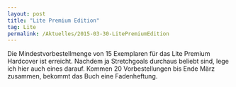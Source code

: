 ```yaml
---
layout: post
title: "Lite Premium Edition"
tag: Lite
permalink: /Aktuelles/2015-03-30-LitePremiumEdition
---
```


Die Mindestvorbestellmenge von 15 Exemplaren für das Lite Premium Hardcover ist erreicht. Nachdem ja Stretchgoals durchaus beliebt sind, lege ich hier auch eines darauf. Kommen 20 Vorbestellungen bis Ende März zusammen, bekommt das Buch eine Fadenheftung.
